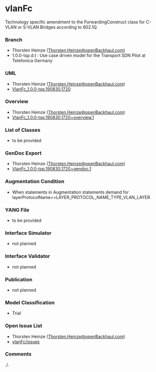 # vlanFc
Technology specific amendment to the ForwardingConstruct class for C-VLAN or S-VLAN Bridges according to 802.1Q.

### Branch
- Thorsten Heinze (Thorsten.Heinze@openBackhaul.com)
- 1.0.0-tsp.d.t : Use case driven model for the Transport SDN Pilot at Telefonica Germany

### UML
- Thorsten Heinze (Thorsten.Heinze@openBackhaul.com)
- [VlanFc_1.0.0-tsp.190830.1720](./VlanFc_1.0.0-tsp.190830.1720.zip)

### Overview 
- Thorsten Heinze (Thorsten.Heinze@openBackhaul.com)
- [VlanFc_1.0.0-tsp.190830.1720+overview.1](./VlanFc_1.0.0-tsp.190830.1720+overview.1.png)

### List of Classes
- to be provided

### GenDoc Export
- Thorsten Heinze (Thorsten.Heinze@openBackhaul.com)
- [VlanFc_1.0.0-tsp.190830.1720+gendoc.1](./VlanFc_1.0.0-tsp.190830.1720+gendoc.1.docx)

### Augmentation Condition
- When statements in Augmentation statements demand for layerProtocolName==LAYER_PROTOCOL_NAME_TYPE_VLAN_LAYER

### YANG File
- to be provided

### Interface Simulator
- not planned 

### Interface Validator
- not planned

### Publication
- not planned

### Model Classification
- Trial

### Open Issue List
- Thorsten Heinze (Thorsten.Heinze@openBackhaul.com)
- [vlanFc/issues](../../issues)

### Comments
./.
